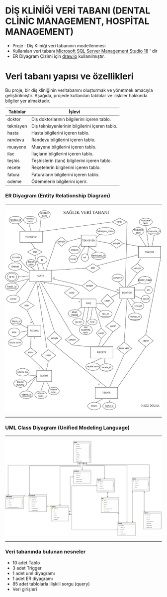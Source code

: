 ﻿# DİŞ KLİNİĞİ VERİ TABANI (DENTAL CLİNİC MANAGEMENT, HOSPİTAL MANAGEMENT)

* Proje : Diş Kliniği veri tabanının modellenmesi
* Kullanılan veri tabanı [Microsoft SQL Server Management Studio 18](https://www.microsoft.com/tr-tr/sql-server/sql-server-downloads) ' dir
* ER Diyagram Çizimi için [draw.io](https://app.diagrams.net/) kullanılmıştır.

# Veri tabanı yapısı ve özellikleri
Bu proje, bir diş kliniğinin veritabanını oluşturmak ve yönetmek amacıyla geliştirilmiştir. Aşağıda, projede kullanılan tablolar ve ilişkiler hakkında bilgiler yer almaktadır.


| Tablolar     | İşlevi        |
| -------------| ------------- |
|doktor	|Diş doktorlarının bilgilerini içeren tablo.
|teknisyen|Diş teknisyenlerinin bilgilerini içeren tablo.
|hasta	|Hasta bilgilerini içeren tablo.
|randevu|Randevu bilgilerini içeren tablo.
|muayene	|Muayene bilgilerini içeren tablo.
|ilac	|İlaçların bilgilerini içeren tablo.
|teşhis	|Teşhislerin (tanı) bilgilerini içeren tablo.
|recete	|Reçetelerin bilgilerini içeren tablo.
|fatura|Faturaların bilgilerini içeren tablo.
|odeme	|Ödemelerin bilgilerini içerir.


### ER Diyagram (Entity Relationship Diagram)

---

![](https://github.com/nazli-d/dis_klinigi_veritabani/blob/main/ER%20diyagram.jpg)

---

### UML Class Diyagram (Unified Modeling Language) 

---

![](https://github.com/nazli-d/dis_klinigi_veritabani/blob/main/UML%20DIAGRAM.jpg)

---
### Veri tabanında bulunan nesneler

*	10 adet Tablo
*	3 adet Trigger
*	1 adet uml diyagramı
*	1 adet ER diyagramı
*	85 adet tablolarla ilişkili sorgu (query)
*	Veri girişleri
